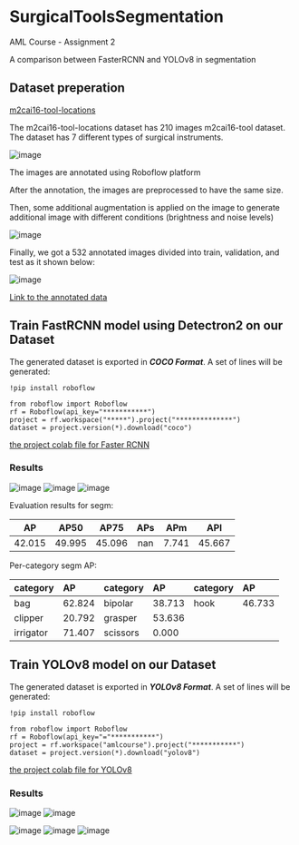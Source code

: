 # SurgicalToolsSegmentation

AML Course - Assignment 2

A comparison between FasterRCNN and YOLOv8 in segmentation

## Dataset preperation

[m2cai16-tool-locations](http://ai.stanford.edu/~syyeung/resources/m2cai16-tool-locations.zip)

The m2cai16-tool-locations dataset has 210 images m2cai16-tool dataset. The dataset has 7 different types of surgical instruments.

![image](https://user-images.githubusercontent.com/94979970/229603941-36d19b1d-54c3-42aa-bf73-78c689fab954.png)

The images are annotated using Roboflow platform

After the annotation, the images are preprocessed to have the same size.

Then, some additional augmentation is applied on the image to generate additional image with different conditions (brightness and noise levels)

![image](https://user-images.githubusercontent.com/94979970/235088072-ff005275-7a5c-47ac-b39f-f268391c34d0.png)


Finally, we got a 532 annotated images divided into train, validation, and test as it shown below:

![image](https://user-images.githubusercontent.com/94979970/235087963-4ef3eb30-8097-4070-8755-70614d7fbd7d.png)

[Link to the annotated data](https://app.roboflow.com/amlcourse/surgical-tools-detection-tjnkm/1)


## Train FastRCNN model using Detectron2 on our Dataset

The generated dataset is exported in ***COCO Format***. A set of lines will be generated:

    !pip install roboflow

    from roboflow import Roboflow
    rf = Roboflow(api_key="***********")
    project = rf.workspace("*****").project("**************")
    dataset = project.version(*).download("coco")


[the project colab file for Faster RCNN](https://github.com/KaramAlmaghout/SurgicalToolsSegmentation/blob/main/AML_Assignment2_FasterRCNN.ipynb) 


### Results

![image](https://user-images.githubusercontent.com/94979970/235088718-c6966893-6dc6-4ccf-b92f-8b0a69f8bfc2.png)
![image](https://user-images.githubusercontent.com/94979970/235088744-fc25bd64-63cb-41ad-9b63-5de39853e8fe.png)
![image](https://user-images.githubusercontent.com/94979970/235088877-f980fc14-c7be-4de2-afb6-03a099317889.png)


Evaluation results for segm: 

|   AP   |  AP50  |  AP75  |  APs  |  APm  |  APl   |
|:------:|:------:|:------:|:-----:|:-----:|:------:|
| 42.015 | 49.995 | 45.096 |  nan  | 7.741 | 45.667 |

Per-category segm AP: 

| category       | AP     | category   | AP     | category   | AP     |
|:---------------|:-------|:-----------|:-------|:-----------|:-------|
| bag            | 62.824 | bipolar    | 38.713 |hook        | 46.733 |
| clipper        | 20.792 | grasper    | 53.636 |            |        |
| irrigator      | 71.407 | scissors   | 0.000  |            |        |



## Train YOLOv8 model on our Dataset

The generated dataset is exported in ***YOLOv8 Format***. A set of lines will be generated:

    !pip install roboflow
    
    from roboflow import Roboflow
    rf = Roboflow(api_key="="***********")
    project = rf.workspace("amlcourse").project("***********")
    dataset = project.version(*).download("yolov8")


[the project colab file for YOLOv8]()

### Results

![image](https://user-images.githubusercontent.com/94979970/235142408-13a88ba6-caa6-42a6-810b-6c883e9d8ccd.png)
![image](https://user-images.githubusercontent.com/94979970/235142426-ef272748-76c5-4342-9974-5a68e964c03d.png)


![image](https://user-images.githubusercontent.com/94979970/235142630-8173a67b-adc6-463e-aed2-30c7b746e66a.png)
![image](https://user-images.githubusercontent.com/94979970/235142706-f670c68a-1506-4de0-99e3-8e3c25bb2863.png)
![image](https://user-images.githubusercontent.com/94979970/235142975-f08dc070-244a-4f12-ab42-0ce475a45ae6.png)


